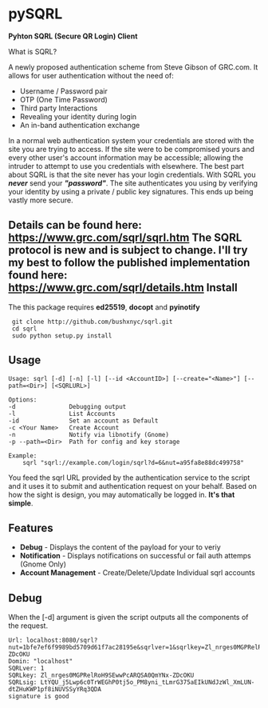 pySQRL
====

**Pyhton SQRL (Secure QR Login) Client**


What is SQRL?

A newly proposed authentication scheme from Steve Gibson of GRC.com. It allows
for user authentication without the need of:

* Username / Password pair
* OTP (One Time Password)
* Third party Interactions
* Revealing your identity during login
* An in-band authentication exchange

In a normal web authentication system your credentials are stored with the site
you are trying to access. If the site were to be compromised yours and
every other user's account information may be accessible; allowing the intruder
to attempt to use you credentials with elsewhere. The best part about SQRL is
that the site never has your login credentials. With SQRL you **_never_** send your
**_"password"_**. The site authenticates you using by verifying your identity by 
using a private / public key signatures. This ends up being vastly more secure.

Details can be found here: https://www.grc.com/sqrl/sqrl.htm
The SQRL protocol is new and is subject to change. I'll try my best to follow the published implementation found here:
https://www.grc.com/sqrl/details.htm
Install
-------
The this package requires **ed25519**, **docopt** and **pyinotify**

     git clone http://github.com/bushxnyc/sqrl.git
     cd sqrl
     sudo python setup.py install

Usage
-----
    Usage: sqrl [-d] [-n] [-l] [--id <AccountID>] [--create="<Name>"] [--path=<Dir>] [<SQRLURL>]

    Options:
    -d               Debugging output
    -l               List Accounts
    -id              Set an account as Default
    -c <Your Name>   Create Account
    -n               Notify via libnotify (Gnome)
    -p --path=<Dir>  Path for config and key storage

    Example:
        sqrl "sqrl://example.com/login/sqrl?d=6&nut=a95fa8e88dc499758"

You feed the sqrl URL provided by the authentication service to the script and
it uses it to submit and authentication request on your behalf. Based on how
the sight is design, you may automatically be logged in. **It's that simple**.

Features
--------

* **Debug** - Displays the content of the payload for your to veriy
* **Notification** - Displays notifications on successful or fail auth attemps
  (Gnome Only)
* **Account Management** - Create/Delete/Update Individual sqrl accounts

Debug
-----

When the [-d] argument is given the script outputs all the components of the
request.

    Url: localhost:8080/sqrl?nut=1bfe7ef6f9989bd5709d61f7ac28195e&sqrlver=1&sqrlkey=Zl_nrges0MGPRelRoH9SEwwPcARQSA0QmYNx-ZDcOKU
    Domin: "localhost"
    SQRLver: 1
    SQRLkey: Zl_nrges0MGPRelRoH9SEwwPcARQSA0QmYNx-ZDcOKU
    SQRLsig: LtYQU_j5Lwp6c0TrWEGhP0tj5o_PM8yni_tLmrG375aEIkUNdJzWl_XmLUN-dtZHuKWP1pf8iNUVSSyYRq3QDA
    signature is good

